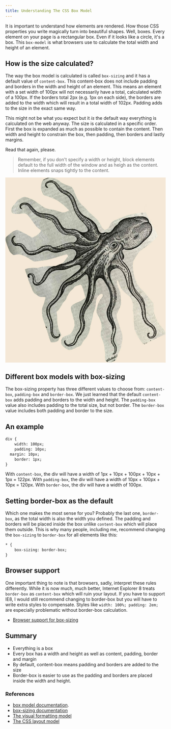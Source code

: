 ```yaml
---
title: Understanding The CSS Box Model
---
```


It is important to understand how elements are rendered. How those CSS properties you write magically turn into beautiful shapes. Well, boxes. Every element on your page is a rectangular box. Even if it looks like a circle, it's a box. This `box-model` is what browsers use to calculate the total width and height of an element.

## How is the size calculated?

The way the box model is calculated is called `box-sizing` and it has a default value of `content-box`. This content-box does not include padding and borders in the width and height of an element. This means an element with a set width of 100px will not necessarily have a total, calculated width of a 100px. If the borders total 2px (e.g. 1px on each side), the borders are added to the width which will result in a total width of 102px. Padding adds to the size in the exact same way.

This might not be what you expect but it _is_ the default way everything is calculated on the web anyway. The size is calculated in a specific order. First the box is expanded as much as possible to contain the content. Then width and height to constrain the box, then padding, then borders and lastly margins.

Read that again, please.

> Remember, if you don't specify a width or height, block elements default to the full width of the window and as heigh as the content. Inline elements snaps tightly to the content.

![Octopus](/images/illustrations/liloctopus-web2.jpg)

## Different box models with box-sizing

The box-sizing property has three different values to choose from: `content-box`, `padding-box` and `border-box`. We just learned that the default `content-box` adds padding and borders to the width and height. The `padding-box` value also includes padding to the total size, but not border. The `border-box` value includes both padding and border to the size.

## An example

    div {
        width: 100px;
        padding: 10px;
      margin: 10px;
        border: 1px;
    }

With `content-box`, the div will have a width of 1px + 10px + 100px + 10px + 1px = 122px. With `padding-box`, the div will have a width of 10px + 100px + 10px = 120px. With `border-box`, the div will have a width of 100px.

## Setting border-box as the default

Which one makes the most sense for you? Probably the last one, `border-box`, as the total width is also the width you defined. The padding and borders will be placed inside the box unlike `content-box` which will place them outside. This is why many people, including me, recommend changing the `box-sizing` to `border-box` for all elements like this:

    * {
        box-sizing: border-box;
    }

## Browser support

One important thing to note is that browsers, sadly, interpret these rules differently. While it is now much, much better, Internet Explorer 8 treats `border-box` as `content-box` which will ruin your layout. If you have to support IE8, I would still recommend changing to border-box but you will have to write extra styles to compensate. Styles like `width: 100%; padding: 2em;` are especially problematic without border-box calculation.

- [Browser support for box-sizing](http://caniuse.com/css3-boxsizing)

## Summary

- Everything is a box
- Every box has a width and height as well as content, padding, border and margin
- By default, content-box means padding and borders are added to the size
- Border-box is easier to use as the padding and borders are placed inside the width and height.

### References

- [box model documentation](https://developer.mozilla.org/en-US/docs/Web/CSS/box_model).
- [box-sizing documentation](https://developer.mozilla.org/en-US/docs/Web/CSS/box-sizing)
- [The visual formatting model](https://developer.mozilla.org/en-US/docs/Web/CSS/Visual_formatting_model)
- [The CSS layout model](http://docs.webplatform.org/wiki/guides/the_css_layout_model)
